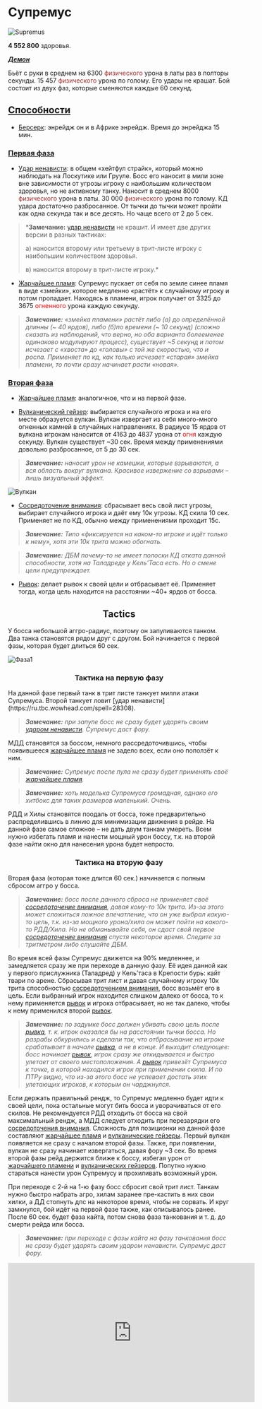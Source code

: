 # Супремус #

![Supremus](/img/supremus1.png)


**4 552 800** здоровья. 

<em><u><b>Демон</b></u></em>

Бьёт с руки в среднем на 6300 <span style = "color:brown"> физического </span> урона в латы раз в полторы секунды. 15 457 <span style = "color:brown"> физического </span> урона по голому. Его удары не крашат.
Бой состоит из двух фаз, которые сменяются каждые 60 секунд.

## <u>Способности </u> ##
- [Берсерк](https://ru.tbc.wowhead.com/spell=26662): энрейдж он и в Африке энрейдж. Время до энрейджа 15 мин.

### <u> Первая фаза </u> ###
- [Удар ненависти](https://ru.tbc.wowhead.com/spell=28308): в общем «хейтфул страйк», который можно наблюдать на Лоскутике или Грууле. 
Босс его наносит в мили зоне вне зависимости от угрозы игроку с наибольшим
количеством здоровья, но не активному танку. Наносит в среднем 8000 <span style = "color:brown"> физического </span> урона в латы. 
30 000 <span style = "color:brown"> физического </span> урона по голому. КД удара достаточно разбросанное. От тычки до тычки может пройти как одна секунда так и все десять. Но чаще всего от 2 до 5 сек.  

> ***Замечание:** [удар ненависти](https://ru.tbc.wowhead.com/spell=28308) не крашит. И имеет две других версии в разных тактиках:
>  
>а) наносится второму или третьему в трит-листе игроку с наибольшим количеством здоровья. 
>
>в) наносится второму в трит-листе игроку.*


- [Жарчайшее пламя](https://ru.tbc.wowhead.com/spell=40265): Супремус пускает от себя по земле синее пламя в виде «змейки», 
которое медленно «растёт» к случайному игроку и потом пропадает. 
Находясь в пламени, игрок получает от 3325 до 3675 <span style = "color:red"> огненного </span> урона каждую секунду.  

>***Замечание:** «змейка пламени» растёт либо (а) до определённой длинны (~ 40 ярдов), либо (б)по времени (~ 10 секунд) 
(сложно сказать из наблюдений, что верно, но оба варианта болееменее одинаково модулируют процесс), существует ~5 секунд и потом исчезает с «хвоста» до
«головы» с той же скоростью, что и росла. Применяет по кд, как только исчезает «старая» змейка пламени, то почти сразу начинает расти «новая».*


### <u> Вторая фаза </u> ###
- [Жарчайшее пламя](https://ru.tbc.wowhead.com/spell=40265): аналогичное, что и на первой фазе.


- [Вулканический гейзер](https://ru.tbc.wowhead.com/spell=42052): выбирается случайного игрока и на его месте образуется вулкан. 
Вулкан извергает из себя много-много огненных камней в случайных направлениях. 
В радиусе 15 ярдов от вулкана игрокам наносится от 4163 до 4837 урона от <span style = "color:red"> огня </span> каждую секунду. Вулкан существует ~30 cек. 
Время между применениями довольно разбросанное, от 5 до 30 сек.  

>***Замечание:** наносит урон не камешки, которые взрываются, а вся область вокруг вулкана.
Красивое извержение со взрывами – лишь визуальный эффект.*

![Вулкан](/img/supremus2.png)


- [Сосредоточение внимания](https://ru.tbc.wowhead.com/spell=40607): сбрасывает весь свой лист угрозы, выбирает случайного игрока и даёт ему 10к угрозы. 
КД скила 10 сек. Применяет не по КД, обычно между применениями проходит 15с.

> ***Замечание:** Типо «фиксируется на каком-то игроке и идёт только к нему», хотя эти 10к
трита можно обогнать.*


> ***Замечание:** ДБМ почему-то не имеет полоски КД отката данной способности, хотя на
Таладреде у Кель’Таса есть. Но о смене цели предупреждает.*


- [Рывок](https://ru.tbc.wowhead.com/spell=41581): делает рывок к своей цели и отбрасывает её. Применяет тогда, когда цель находится на расстоянии ~40+ ярдов от босса.


<h2 align = "center">Tactics</h2>
У босса небольшой аггро-радиус, поэтому он запуливаются танком. Два танка становятся рядом друг с другом. Бой начинается с первой фазы, которая будет длиться 60 сек. 

![Фаза1](/img/supremus3.png)
<h3 align = "center">Тактика на первую фазу</h3>
На данной фазе первый танк в трит листе танкует милли атаки Супремуса. 
Второй танкует ловит [удар ненависти](https://ru.tbc.wowhead.com/spell=28308). 

>***Замечание:** при запуле босс не сразу будет ударять своим [ударом ненависти](https://ru.tbc.wowhead.com/spell=28308). Супремус даст фору.*

МДД становятся за боссом, немного рассредоточившись, чтобы появившееся [жарчайшее пламя](https://ru.tbc.wowhead.com/spell=40265) не задело всех, если оно поползёт к ним.  

> ***Замечание:** Супремус после пула не сразу будет применять своё [жарчайшее пламя](https://ru.tbc.wowhead.com/spell=40265).*  

> ***Замечание:** хоть моделька Супремуса громадная, однако его хитбокс для таких размеров маленький. Очень.*  

РДД и Хилы становятся поодаль от босса, тоже предварительно распределившись в линию для минимизации движения в рейде. 
На данной фазе самое сложное – не дать двум танкам умереть. 
Всем нужно избегать пламя и нанести мощный урон боссу, т.к. на второй фазе найти окно для нанесения урона будет непросто.


<h3 align = "center">Тактика на вторую фазу</h3>
Вторая фаза (которая тоже длится 60 сек.) начинается с полным сбросом аггро у босса.

> ***Замечание:** босс после данного сброса не применяет своё [сосредоточение внимания](https://ru.tbc.wowhead.com/spell=40607), давая кому-то 10к трита. 
Из-за этого может сложиться ложное впечатление, что он уже выбрал какую-то цель, т.к. из-за мощного урона/хила он может пойти на какого-то РДД/Хила. Но не
обманывайте себя, он сдаст свой первое [сосредоточение внимания](https://ru.tbc.wowhead.com/spell=40607) спустя некоторое время. Следите за тритметром либо слушайте ДБМ.*

Во время всей фазы Супремус движется на 90% медленнее, и замедляется сразу же при переходе в данную фазу. 
Её идея данной как у первого прислужника (Таладред) у Кель’таса в Крепости бурь: кайт твари по арене.
Сбрасывая трит лист и давая случайному игроку 10к трита способностью [сосредоточением внимания](https://ru.tbc.wowhead.com/spell=40607), босс возьмёт его в цель. 
Если выбранный игрок находится слишком далеко от босса, то к нему применяется [рывок](https://ru.tbc.wowhead.com/spell=41581) и игрока отбрасывает, 
но не так далеко, чтобы к нему применился второй [рывок](https://ru.tbc.wowhead.com/spell=41581).

> ***Замечание:** по задумке босс должен убивать свою цель после [рывка](https://ru.tbc.wowhead.com/spell=41581), т. к. игрок оказался бы на расстоянии тычки босса. 
Но разрабы обкурились и сделали так, что отбрасывание на игроке срабатывает в начале [рывка](https://ru.tbc.wowhead.com/spell=41581), а не в конце. 
И выходит следующее: босс начинает [рывок](https://ru.tbc.wowhead.com/spell=41581), игрок сразу же откидывается и быстро улетает от своего местоположения. 
А [рывок](https://ru.tbc.wowhead.com/spell=41581) привезёт Супремуса к точке, в которой находился игрок при применении скила. 
И по ПТРу видно, что из-за этого босс не успевает достать этих улетающих игроков, к которым он чарджнулся.*

Если держать правильный рендж, то Супремус медленно будет идти к своей цели, пока остальные могут бить босса и уворачиваться от его скилов.
Не рекомендуется РДД отходить от босса на свой максимальный рендж, а МДД следует отходить при перезарядки его [сосредоточения внимания](https://ru.tbc.wowhead.com/spell=40607). 
Сложность для позиционки на данной фазе составляют [жарчайшее пламя](https://ru.tbc.wowhead.com/spell=40265) и [вулканические гейзеры](https://ru.tbc.wowhead.com/spell=42052). 
Первый вулкан появляется не сразу с началом второй фазы. Также, при появлении, вулкан не сразу начинает извергаться, давая фору ~3 сек. 
Во время второй фазы рейд держится ближе к боссу, избегая урон от [жарчайшего пламени](https://ru.tbc.wowhead.com/spell=40265) и [вулканических гейзеров](https://ru.tbc.wowhead.com/spell=42052). 
Попутно нужно стараться нанести урон Супремусу и прохиливать возможный урон.

При переходе с 2-й на 1-ю фазу босс сбросит свой трит лист. 
Танкам нужно быстро набрать агро, хилам заранее пре-кастить в них свои хилки, а ДД стопнуть дпс на некоторое время, чтобы не сорвать.
И круг замкнулся, бой идёт на первой фазе также, как описывалось ранее. После 60 сек. будет фаза кайта, потом снова фаза танкования и т. д. до
смерти рейда или босса.  

>***Замечание:** при переходе с фазы кайта на фазу танкования босс не сразу будет ударять своим
ударом ненависти. Супремус даст фору.*


<iframe width="560" height="315" src="https://www.youtube.com/embed/a_eu8PSqWXg" title="YouTube video player" frameborder="0" allow="accelerometer; autoplay; clipboard-write; encrypted-media; gyroscope; picture-in-picture" allowfullscreen></iframe>
